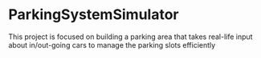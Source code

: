 # ParkingSystemSimulator
This project is focused on building a parking area that takes real-life input about in/out-going cars to manage the parking slots efficiently
